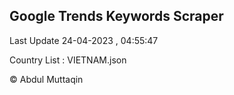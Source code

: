 

## Google Trends Keywords Scraper 
 
Last Update 24-04-2023 , 04:55:47

Country List :
VIETNAM.json



© Abdul Muttaqin 
